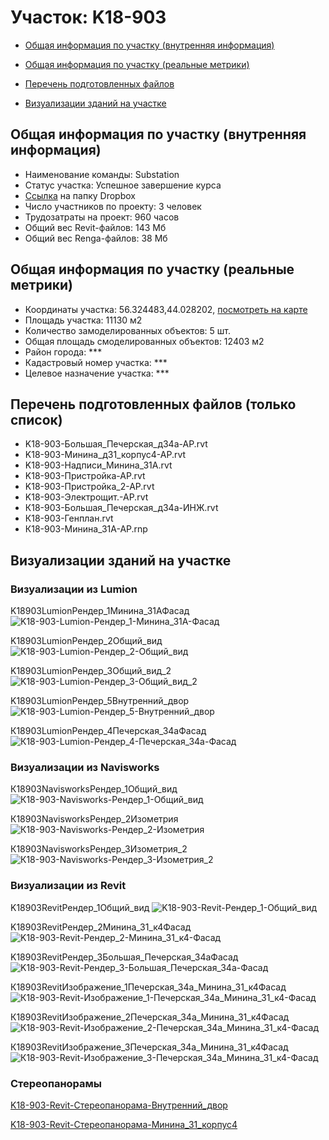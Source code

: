 # Участок: K18-903

* [Общая информация по участку (внутренняя информация)](#Chapter1)

* [Общая информация по участку (реальные метрики)](#Chapter2)

* [Перечень подготовленных файлов](#Chapter3)

* [Визуализации зданий на участке](#Chapter5)

## <a id="Chapter1"></a> Общая информация по участку (внутренняя информация)
+ Наименование команды: Substation
+ Статус участка: Успешное завершение курса
+ [Ссылка](https://www.dropbox.com/sh/wvvgv1nw1iqred9/AADp3K_ZDPnqsKAebYFO30zSa/K18_903?dl=0) на папку Dropbox
+ Число участников по проекту: 3 человек
+ Трудозатраты на проект: 960 часов
+ Общий вес Revit-файлов: 143 Мб
+ Общий вес Renga-файлов: 38 Мб
## <a id="Chapter2"></a> Общая информация по участку (реальные метрики)
+ Координаты участка: 56.324483,44.028202, [посмотреть на карте](https://yandex.ru/maps/47/nizhny-novgorod/?ll=44.028202%2C56.324483&z=19)
+ Площадь участка: 11130 м2
+ Количество замоделированных объектов: 5 шт.
+ Общая площадь смоделированных объектов: 12403 м2
+ Район города: *** 
+ Кадастровый номер участка: *** 
+ Целевое назначение участка: *** 
## <a id="Chapter3"></a> Перечень подготовленных файлов (только список)
+ K18-903-Большая_Печерская_д34а-АР.rvt
+ K18-903-Минина_д31_корпус4-АР.rvt
+ K18-903-Надписи_Минина_31А.rvt
+ K18-903-Пристройка-АР.rvt
+ K18-903-Пристройка_2-АР.rvt
+ K18-903-Электрощит.-АР.rvt
+ К18-903-Большая_Печерская_д34а-ИНЖ.rvt
+ К18-903-Генплан.rvt
+ К18-903-Минина_31А-АР.rnp
## <a id="Chapter5"></a> Визуализации зданий на участке
### Визуализации из Lumion
K18903LumionРендер_1Минина_31АФасад
![K18-903-Lumion-Рендер_1-Минина_31А-Фасад](/Images/K18_903/K18-903-Lumion-Рендер_1-Минина_31А-Фасад_Compressed.jpg)

K18903LumionРендер_2Общий_вид
![K18-903-Lumion-Рендер_2-Общий_вид](/Images/K18_903/K18-903-Lumion-Рендер_2-Общий_вид_Compressed.jpg)

K18903LumionРендер_3Общий_вид_2
![K18-903-Lumion-Рендер_3-Общий_вид_2](/Images/K18_903/K18-903-Lumion-Рендер_3-Общий_вид_2_Compressed.jpg)

K18903LumionРендер_5Внутренний_двор
![K18-903-Lumion-Рендер_5-Внутренний_двор](/Images/K18_903/K18-903-Lumion-Рендер_5-Внутренний_двор_Compressed.jpg)

К18903LumionРендер_4Печерская_34аФасад
![К18-903-Lumion-Рендер_4-Печерская_34а-Фасад](/Images/K18_903/К18-903-Lumion-Рендер_4-Печерская_34а-Фасад_Compressed.jpg)

### Визуализации из Navisworks
К18903NavisworksРендер_1Общий_вид
![К18-903-Navisworks-Рендер_1-Общий_вид](/Images/K18_903/К18-903-Navisworks-Рендер_1-Общий_вид_Compressed.jpg)

К18903NavisworksРендер_2Изометрия
![К18-903-Navisworks-Рендер_2-Изометрия](/Images/K18_903/К18-903-Navisworks-Рендер_2-Изометрия_Compressed.jpg)

К18903NavisworksРендер_3Изометрия_2
![К18-903-Navisworks-Рендер_3-Изометрия_2](/Images/K18_903/К18-903-Navisworks-Рендер_3-Изометрия_2_Compressed.jpg)

### Визуализации из Revit
K18903RevitРендер_1Общий_вид
![K18-903-Revit-Рендер_1-Общий_вид](/Images/K18_903/K18-903-Revit-Рендер_1-Общий_вид_Compressed.jpg)

K18903RevitРендер_2Минина_31_к4Фасад
![K18-903-Revit-Рендер_2-Минина_31_к4-Фасад](/Images/K18_903/K18-903-Revit-Рендер_2-Минина_31_к4-Фасад_Compressed.jpg)

K18903RevitРендер_3Большая_Печерская_34аФасад
![K18-903-Revit-Рендер_3-Большая_Печерская_34а-Фасад](/Images/K18_903/K18-903-Revit-Рендер_3-Большая_Печерская_34а-Фасад_Compressed.jpg)

К18903RevitИзображение_1Печерская_34а_Минина_31_к4Фасад
![К18-903-Revit-Изображение_1-Печерская_34а_Минина_31_к4-Фасад](/Images/K18_903/К18-903-Revit-Изображение_1-Печерская_34а_Минина_31_к4-Фасад_Compressed.jpg)

К18903RevitИзображение_2Печерская_34а_Минина_31_к4Фасад
![К18-903-Revit-Изображение_2-Печерская_34а_Минина_31_к4-Фасад](/Images/K18_903/К18-903-Revit-Изображение_2-Печерская_34а_Минина_31_к4-Фасад_Compressed.jpg)

К18903RevitИзображение_3Печерская_34а_Минина_31_к4Фасад
![К18-903-Revit-Изображение_3-Печерская_34а_Минина_31_к4-Фасад](/Images/K18_903/К18-903-Revit-Изображение_3-Печерская_34а_Минина_31_к4-Фасад_Compressed.jpg)

### Стереопанорамы
[K18-903-Revit-Стереопанорама-Внутренний_двор](https://rendering-beta.360.autodesk.com/myrenderings/193521173)

[K18-903-Revit-Стереопанорама-Минина_31_корпус4](https://rendering-beta.360.autodesk.com/myrenderings/193521173)

